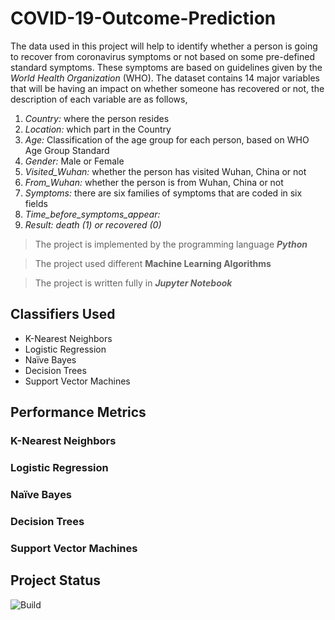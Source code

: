 # COVID-19-Outcome-Prediction
The data used in this project will help to identify whether a person is going to recover from coronavirus symptoms or not based on some pre-defined standard symptoms. These symptoms are based on guidelines given by the _World Health Organization_ (WHO).
The dataset contains 14 major variables that will be having an impact on whether someone has recovered or not, the description of each variable are as follows,
1. _Country:_ where the person resides
2. _Location:_ which part in the Country
3. _Age:_ Classification of the age group for each person, based on WHO Age Group Standard
4. _Gender:_ Male or Female
5. _Visited_Wuhan:_ whether the person has visited Wuhan, China or not
6. _From_Wuhan:_ whether the person is from Wuhan, China or not
7. _Symptoms:_ there are six families of symptoms that are coded in six fields
13. _Time_before_symptoms_appear:_
14. _Result: death (1) or recovered (0)_

> The project is implemented by the programming language **_Python_**

> The project used different **Machine Learning Algorithms**

> The project is written fully in **_Jupyter Notebook_**
## Classifiers Used
- K-Nearest Neighbors
- Logistic Regression
- Naïve Bayes
- Decision Trees
- Support Vector Machines
## Performance Metrics
### K-Nearest Neighbors
### Logistic Regression
### Naïve Bayes
### Decision Trees
### Support Vector Machines
## Project Status
![Build](https://img.shields.io/badge/Build-Finished-brightgreen)
